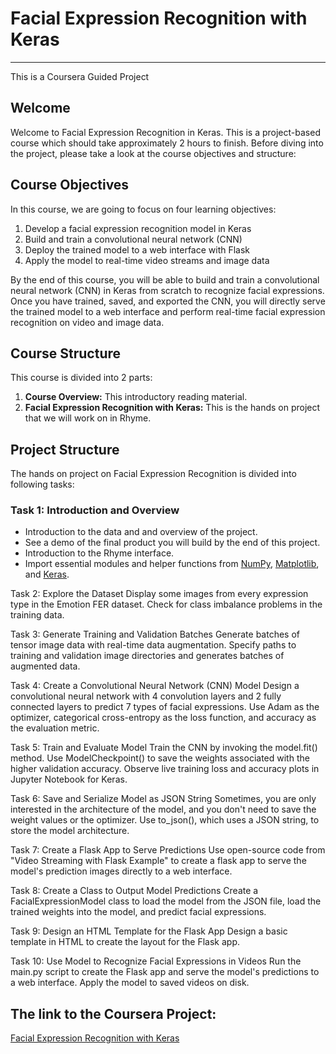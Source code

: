 # Facial Expression Recognition with Keras

___
This is a Coursera Guided Project

## Welcome

Welcome to Facial Expression Recognition in Keras. This is a project-based course which should take approximately 2 hours to finish. Before diving into the project, please take a look at the course objectives and structure:

## Course Objectives

In this course, we are going to focus on four learning objectives:

1. Develop a facial expression recognition model in Keras
2. Build and train a convolutional neural network (CNN)
3. Deploy the trained model to a web interface with Flask
4. Apply the model to real-time video streams and image data

By the end of this course, you will be able to build and train a convolutional neural network (CNN) in Keras from scratch to recognize facial expressions. Once you have trained, saved, and exported the CNN, you will directly serve the trained model to a web interface and perform real-time facial expression recognition on video and image data.

## Course Structure

This course is divided into 2 parts:

1. **Course Overview:** This introductory reading material.
2. **Facial Expression Recognition with Keras:** This is the hands on project that we will work on in Rhyme.

## Project Structure

The hands on project on Facial Expression Recognition is divided into following tasks:

### Task 1: Introduction and Overview

* Introduction to the data and and overview of the project.
* See a demo of the final product you will build by the end of this project.
* Introduction to the Rhyme interface.
* Import essential modules and helper functions from [NumPy](https://numpy.org/), [Matplotlib](https://matplotlib.org/), and [Keras](https://www.tensorflow.org/guide/keras/sequential_model).

Task 2: Explore the Dataset
Display some images from every expression type in the Emotion FER dataset.
Check for class imbalance problems in the training data.

Task 3: Generate Training and Validation Batches
Generate batches of tensor image data with real-time data augmentation.
Specify paths to training and validation image directories and generates batches of augmented data.

Task 4: Create a Convolutional Neural Network (CNN) Model
Design a convolutional neural network with 4 convolution layers and 2 fully connected layers to predict 7 types of facial expressions.
Use Adam as the optimizer, categorical cross-entropy as the loss function, and accuracy as the evaluation metric.

Task 5: Train and Evaluate Model
Train the CNN by invoking the model.fit() method.
Use ModelCheckpoint() to save the weights associated with the higher validation accuracy.
Observe live training loss and accuracy  plots in Jupyter Notebook for Keras.

Task 6: Save and Serialize Model as JSON String
Sometimes, you are only interested in the architecture of the model, and  you don't need to save the weight values or the optimizer.
Use to_json(), which uses a JSON string, to store the model architecture.

Task 7: Create a Flask App to Serve Predictions
Use open-source code from "Video Streaming with Flask Example" to create a flask app to serve the model's prediction images directly to a web interface.

Task 8: Create a Class to Output Model Predictions
Create a FacialExpressionModel class to load the model from the JSON file, load the trained weights into the model, and predict facial expressions.

Task 9: Design an HTML Template for the Flask App
Design a basic template in HTML to create the layout for the Flask app.

Task 10: Use Model to Recognize Facial Expressions in Videos
Run the main.py script to create the Flask app and serve the model's predictions to a web interface.
Apply the model to saved videos on disk.


## The link to the Coursera Project:
[Facial Expression Recognition with Keras](https://www.coursera.org/learn/facial-expression-recognition-keras/)

